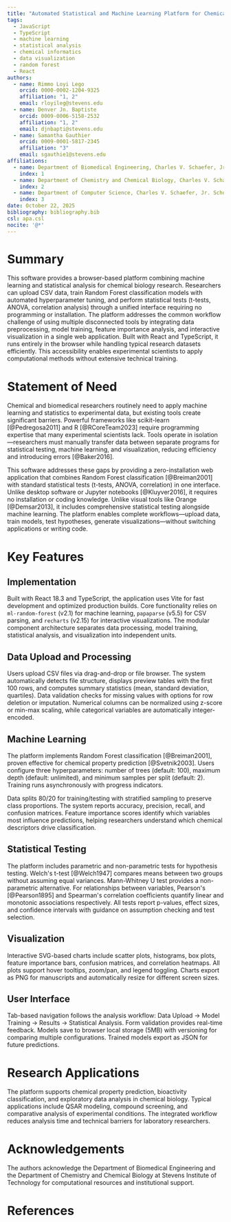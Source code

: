 ```yaml
---
title: "Automated Statistical and Machine Learning Platform for Chemical Biology Research"
tags:
  - JavaScript
  - TypeScript
  - machine learning
  - statistical analysis
  - chemical informatics
  - data visualization
  - random forest
  - React
authors:
  - name: Rimmo Loyi Lego
    orcid: 0000-0002-1204-9325
    affiliation: "1, 2"
    email: rloyileg@stevens.edu
  - name: Denver Jn. Baptiste
    orcid: 0009-0006-5158-2532
    affiliation: "1, 2"
    email: djnbapti@stevens.edu
  - name: Samantha Gauthier
    orcid: 0009-0001-5817-2345
    affiliation: "3"
    email: sgauthie1@stevens.edu
affiliations:
  - name: Department of Biomedical Engineering, Charles V. Schaefer, Jr. School of Engineering and Science, Stevens Institute of Technology, Hoboken, NJ 07030, USA
    index: 1
  - name: Department of Chemistry and Chemical Biology, Charles V. Schaefer, Jr. School of Engineering and Science, Stevens Institute of Technology, Hoboken, NJ 07030, USA
    index: 2
  - name: Department of Computer Science, Charles V. Schaefer, Jr. School of Engineering and Science, Stevens Institute of Technology, Hoboken, NJ 07030, USA
    index: 3
date: October 22, 2025
bibliography: bibliography.bib    
csl: apa.csl                     
nocite: '@*'                    
---
```


# Summary

This software provides a browser-based platform combining machine learning and statistical analysis for chemical biology research. Researchers can upload CSV data, train Random Forest classification models with automated hyperparameter tuning, and perform statistical tests (t-tests, ANOVA, correlation analysis) through a unified interface requiring no programming or installation. The platform addresses the common workflow challenge of using multiple disconnected tools by integrating data preprocessing, model training, feature importance analysis, and interactive visualization in a single web application. Built with React and TypeScript, it runs entirely in the browser while handling typical research datasets efficiently. This accessibility enables experimental scientists to apply computational methods without extensive technical training.

# Statement of Need

Chemical and biomedical researchers routinely need to apply machine learning and statistics to experimental data, but existing tools create significant barriers. Powerful frameworks like scikit-learn [@Pedregosa2011] and R [@RCoreTeam2023] require programming expertise that many experimental scientists lack. Tools operate in isolation—researchers must manually transfer data between separate programs for statistical testing, machine learning, and visualization, reducing efficiency and introducing errors [@Baker2016].

This software addresses these gaps by providing a zero-installation web application that combines Random Forest classification [@Breiman2001] with standard statistical tests (t-tests, ANOVA, correlation) in one interface. Unlike desktop software or Jupyter notebooks [@Kluyver2016], it requires no installation or coding knowledge. Unlike visual tools like Orange [@Demsar2013], it includes comprehensive statistical testing alongside machine learning. The platform enables complete workflows—upload data, train models, test hypotheses, generate visualizations—without switching applications or writing code.

# Key Features

## Implementation

Built with React 18.3 and TypeScript, the application uses Vite for fast development and optimized production builds. Core functionality relies on `ml-random-forest` (v2.1) for machine learning, `papaparse` (v5.5) for CSV parsing, and `recharts` (v2.15) for interactive visualizations. The modular component architecture separates data processing, model training, statistical analysis, and visualization into independent units.

## Data Upload and Processing

Users upload CSV files via drag-and-drop or file browser. The system automatically detects file structure, displays preview tables with the first 100 rows, and computes summary statistics (mean, standard deviation, quartiles). Data validation checks for missing values with options for row deletion or imputation. Numerical columns can be normalized using z-score or min-max scaling, while categorical variables are automatically integer-encoded.

## Machine Learning

The platform implements Random Forest classification [@Breiman2001], proven effective for chemical property prediction [@Svetnik2003]. Users configure three hyperparameters: number of trees (default: 100), maximum depth (default: unlimited), and minimum samples per split (default: 2). Training runs asynchronously with progress indicators.

Data splits 80/20 for training/testing with stratified sampling to preserve class proportions. The system reports accuracy, precision, recall, and confusion matrices. Feature importance scores identify which variables most influence predictions, helping researchers understand which chemical descriptors drive classification.

## Statistical Testing

The platform includes parametric and non-parametric tests for hypothesis testing. Welch's t-test [@Welch1947] compares means between two groups without assuming equal variances. Mann-Whitney U test provides a non-parametric alternative. For relationships between variables, Pearson's [@Pearson1895] and Spearman's correlation coefficients quantify linear and monotonic associations respectively. All tests report p-values, effect sizes, and confidence intervals with guidance on assumption checking and test selection.

## Visualization

Interactive SVG-based charts include scatter plots, histograms, box plots, feature importance bars, confusion matrices, and correlation heatmaps. All plots support hover tooltips, zoom/pan, and legend toggling. Charts export as PNG for manuscripts and automatically resize for different screen sizes.

## User Interface

Tab-based navigation follows the analysis workflow: Data Upload → Model Training → Results → Statistical Analysis. Form validation provides real-time feedback. Models save to browser local storage (5MB) with versioning for comparing multiple configurations. Trained models export as JSON for future predictions.

# Research Applications

The platform supports chemical property prediction, bioactivity classification, and exploratory data analysis in chemical biology. Typical applications include QSAR modeling, compound screening, and comparative analysis of experimental conditions. The integrated workflow reduces analysis time and technical barriers for laboratory researchers.

# Acknowledgements

The authors acknowledge the Department of Biomedical Engineering and the Department of Chemistry and Chemical Biology at Stevens Institute of Technology for computational resources and institutional support.

# References
